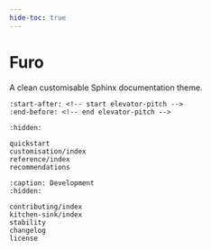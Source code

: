 ```yaml
---
hide-toc: true
---
```


# Furo

A clean customisable Sphinx documentation theme.

```{include} ../../../../README.md
:start-after: <!-- start elevator-pitch -->
:end-before: <!-- end elevator-pitch -->
```

```{toctree}
:hidden:

quickstart
customisation/index
reference/index
recommendations
```

```{toctree}
:caption: Development
:hidden:

contributing/index
kitchen-sink/index
stability
changelog
license
```
